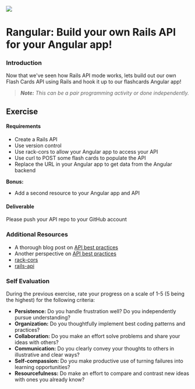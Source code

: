 <!--
Creator: Alex White
Market: SF
-->

![](https://ga-dash.s3.amazonaws.com/production/assets/logo-9f88ae6c9c3871690e33280fcf557f33.png)

# Rangular: Build your own Rails API for your Angular app!

### Introduction

Now that we've seen how Rails API mode works, lets build out our own Flash Cards API using Rails and hook it up to our flashcards Angular app!

> ***Note:*** *This can be a pair programming activity or done independently.*

## Exercise

#### Requirements

- Create a Rails API
- Use version control
- Use rack-cors to allow your Angular app to access your API
- Use curl to POST some flash cards to populate the API
- Replace the URL in your Angular app to get data from the Angular backend

**Bonus:**
- Add a second resource to your Angular app and API

#### Deliverable

Please push your API repo to your GitHub account

### Additional Resources

- A thorough blog post on [API best practices](http://www.vinaysahni.com/best-practices-for-a-pragmatic-restful-api)
- Another perspective on [API best practices](http://blog.mwaysolutions.com/2014/06/05/10-best-practices-for-better-restful-api/)
- [rack-cors](https://github.com/cyu/rack-cors)
- [rails-api](https://github.com/rails-api/rails-api)

### Self Evaluation

During the previous exercise, rate your progress on a scale of 1-5 (5 being the highest) for the following criteria:

- **Persistence:** Do you handle frustration well? Do you independently pursue understanding?
- **Organization:** Do you thoughtfully implement best coding patterns and practices?
- **Collaboration:** Do you make an effort solve problems and share your ideas with others?
- **Communication:** Do you clearly convey your thoughts to others in illustrative and clear ways?
- **Self-compassion:** Do you make productive use of turning failures into learning opportunities?
- **Resourcefulness:** Do make an effort to compare and contrast new ideas with ones you already know?
